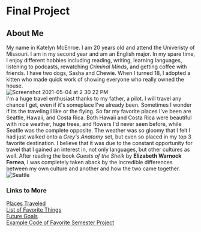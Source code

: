 # Final Project

## About Me

My name in Katelyn McEnroe. I am 20 years old and attend the Univeristy of Missouri. I am in my second year and am an English major. In my spare time, I enjoy different hobbies including reading, writing, learning languages, listening to podcasts, rewatching _Criminal Minds_, and getting coffee with friends. I have two dogs, Sasha and Chewie. When I turned 18, I adopted a kitten who made quick work of showing everyone who really owned the house.  
![Screenshot 2021-05-04 at 2 30 22 PM](https://user-images.githubusercontent.com/83605620/117059831-d66eb580-ace5-11eb-8e3d-7a27460aefa1.png)  
I'm a huge travel enthusiast thanks to my father, a pilot. I will travel any chance I get, even if it's someplace I've already been. Sometimes I wonder if its the traveling I like or the flying. So far my favorite places I've been are Seattle, Hawaii, and Costa Rica. Both Hawaii and Costa Rica were beautiful with nice weather, huge trees, and flowers I'd never seen before, while Seatlle was the complete opposite. The weather was so gloomy that I felt I had just walked onto a _Grey's Anatomy_ set, but even so placed in my top 3 favorite destination. I believe that it was due to the constant opportunity for travel that I gained an interest in, not only languages, but other cultures as well. After reading the book _Guests of the Sheik_ by **Elizabeth Warnock Fernea**, I was completely taken aback by the incredible differences between my own culture and another and how the two came together.  
![Seattle](https://upload.wikimedia.org/wikipedia/commons/thumb/9/9e/Pike_Place_Market_1.jpg/124px-Pike_Place_Market_1.jpg)

### Links to More
[Places Traveled](TRAVELIST.md)  
[List of Favorite Things](FAVORITES.md)  
[Future Goals](GOALS.md)  
[Example Code of Favorite Semester Project](PROJECTS.md)

